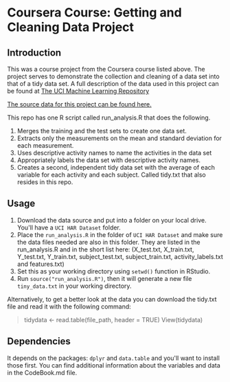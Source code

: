 # Coursera Course: Getting and Cleaning Data Project

## Introduction

This was a course project from the Coursera course listed above.  The project serves to demonstrate the collection and cleaning of a data set into that of a tidy data set. 
A full description of the data used in this project can be found at [The UCI Machine Learning Repository](http://archive.ics.uci.edu/ml/datasets/Human+Activity+Recognition+Using+Smartphones)

[The source data for this project can be found here.](https://d396qusza40orc.cloudfront.net/getdata%2Fprojectfiles%2FUCI%20HAR%20Dataset.zip)

This repo has one R script called run_analysis.R that does the following.

1. Merges the training and the test sets to create one data set.
2. Extracts only the measurements on the mean and standard deviation for each measurement.
3. Uses descriptive activity names to name the activities in the data set
4. Appropriately labels the data set with descriptive activity names.
5. Creates a second, independent tidy data set with the average of each variable for each activity and each subject.
   Called tidy.txt that also resides in this repo.
   

## Usage

1. Download the data source and put into a folder on your local drive. You'll have a ```UCI HAR Dataset``` folder.
2. Place the ```run_analysis.R``` in the folder of ```UCI HAR Dataset``` and make sure the data files needed
   are also in this folder. They are listed in the run_analysis.R and in the short list here:
   (X_test.txt, X_train.txt, Y_test.txt, Y_train.txt, subject_test.txt, subject_train.txt, activity_labels.txt and features.txt) 
3. Set this as your working directory using ```setwd()``` function in RStudio.
4. Run ```source("run_analysis.R")```, then it will generate a new file ```tiny_data.txt``` in your working directory.

Alternatively, to get a better look at the data you can download the tidy.txt file and read it with the following command:
>tidydata <- read.table(file_path, header = TRUE)
>View(tidydata)

## Dependencies

It depends on the packages: ```dplyr``` and ```data.table``` and you'll want to install those first.
You can find additional information about the variables and data in the CodeBook.md file.
